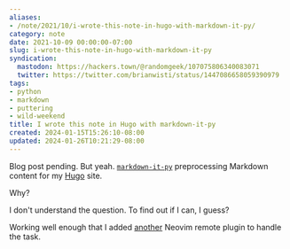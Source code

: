 ```yaml
---
aliases:
- /note/2021/10/i-wrote-this-note-in-hugo-with-markdown-it-py/
category: note
date: 2021-10-09 00:00:00-07:00
slug: i-wrote-this-note-in-hugo-with-markdown-it-py
syndication:
  mastodon: https://hackers.town/@randomgeek/107075806340083071
  twitter: https://twitter.com/brianwisti/status/1447086658059390979
tags:
- python
- markdown
- puttering
- wild-weekend
title: I wrote this note in Hugo with markdown-it-py
created: 2024-01-15T15:26:10-08:00
updated: 2024-01-26T10:21:29-08:00
---
```


Blog post pending. But yeah. [`markdown-it-py`](https://markdown-it-py.readthedocs.io/en/latest/index.html) preprocessing Markdown content for my [Hugo](../../../card/Hugo.md) site.

Why?

I don't understand the question. To find out if I can, I guess?

Working well enough that I added [another](../08/trying-a-thing-with-neovim.md) Neovim remote plugin to handle the task.

